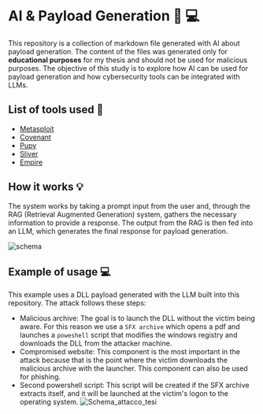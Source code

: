 # AI & Payload Generation 🤖 💻 
This repository is a collection of markdown file generated with AI about payload generation. The content of the files was generated only for **educational purposes** 
for my thesis and should not be used for malicious purposes. The objective of this study is to explore how AI can be used for payload generation and how cybersecurity tools can be integrated with LLMs.

## List of tools used :space_invader: 
- [Metasploit](https://github.com/rapid7/metasploit-framework)
- [Covenant](https://github.com/cobbr/Covenant)
- [Pupy](https://github.com/n1nj4sec/pupy)
- [Sliver](https://github.com/BishopFox/sliver)
- [Empire](https://github.com/BC-SECURITY/Empire)

## How it works 💡
The system works by taking a prompt input from the user and, through the RAG (Retrieval Augmented Generation) system, gathers the necessary information to provide a response. The output from the RAG is then fed into an LLM, which generates the final response for payload generation.

![schema](https://github.com/user-attachments/assets/3d6f9946-b520-42ac-8793-8ff7a1fe4e08)

## Example of usage 💻 
This example uses a DLL payload generated with the LLM built into this repository. The attack follows these steps:
- Malicious archive: The goal is to launch the DLL without the victim being aware. For this reason we use a `SFX archive` which opens a pdf and launches a `poweshell` script that modifies the windows registry and downloads the DLL from the attacker machine.
- Compromised website: This component is the most important in the attack because that is the point where the victim downloads the malicious archive with the launcher. This component can also be used for phishing.
- Second powershell script: This script will be created if the SFX archive extracts itself, and it will be launched at the victim's logon to the operating system.
![Schema_attacco_tesi](https://github.com/user-attachments/assets/2b1338e5-f69f-4d1e-a022-702726bc049b)



